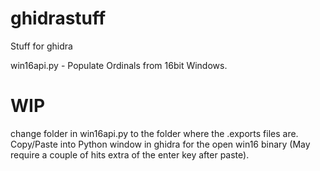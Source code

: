 # ghidrastuff
Stuff for ghidra

win16api.py - Populate Ordinals from 16bit Windows.


WIP
====
change folder in win16api.py to the folder where the .exports files are.
Copy/Paste into Python window in ghidra for the open win16 binary (May require a couple of hits extra of the enter key after paste).
